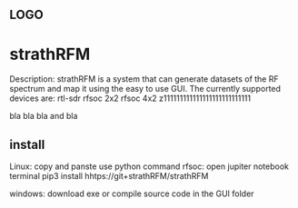 ## LOGO
# strathRFM

Description:
strathRFM is a system that can generate datasets of the RF spectrum and map it using the easy to use GUI.
The currently supported devices are:
rtl-sdr
rfsoc 2x2
rfsoc 4x2
z111111111111111111111111111

bla bla bla and bla

## install
Linux: 
copy and panste use python command
rfsoc:
open jupiter notebook terminal
pip3 install hhtps://git+strathRFM/strathRFM

windows:
download exe or compile source code in the GUI folder
